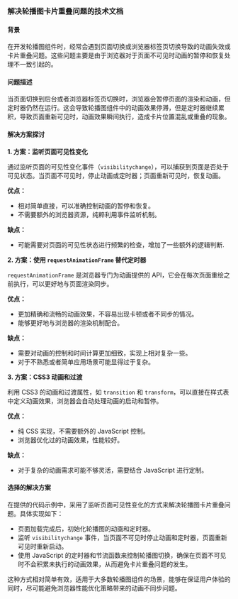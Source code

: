 ### 解决轮播图卡片重叠问题的技术文档

#### 背景

在开发轮播图组件时，经常会遇到页面切换或浏览器标签页切换导致的动画失效或卡片重叠问题。这些问题主要是由于浏览器对于页面不可见时动画的暂停和恢复处理不一致引起的。

#### 问题描述

当页面切换到后台或者浏览器标签页切换时，浏览器会暂停页面的渲染和动画，但定时器仍然在运行。这会导致轮播图组件中的动画效果停滞，但是定时器继续累积，导致页面重新可见时，动画效果瞬间执行，造成卡片位置混乱或重叠的现象。

#### 解决方案探讨

**1. 方案：监听页面可见性变化**

通过监听页面的可见性变化事件（`visibilitychange`），可以捕获到页面是否处于可见状态。当页面不可见时，停止动画或定时器；页面重新可见时，恢复动画。

**优点：**
- 相对简单直接，可以准确控制动画的暂停和恢复。
- 不需要额外的浏览器资源，纯粹利用事件监听机制。

**缺点：**
- 可能需要对页面的可见性状态进行频繁的检查，增加了一些额外的逻辑判断.

**2. 方案：使用 `requestAnimationFrame` 替代定时器**

`requestAnimationFrame` 是浏览器专门为动画提供的 API，它会在每次页面重绘之前执行，可以更好地与页面渲染同步。

**优点：**
- 更加精确和流畅的动画效果，不容易出现卡顿或者不同步的情况。
- 能够更好地与浏览器的渲染机制配合。

**缺点：**
- 需要对动画的控制和时间计算更加细致，实现上相对复杂一些。
- 对于不熟悉或者简单应用场景可能显得过于复杂。

**3. 方案：CSS3 动画和过渡**

利用 CSS3 的动画和过渡属性，如 `transition` 和 `transform`，可以直接在样式表中定义动画效果，浏览器会自动处理动画的启动和暂停。

**优点：**
- 纯 CSS 实现，不需要额外的 JavaScript 控制。
- 浏览器优化过的动画效果，性能较好。

**缺点：**
- 对于复杂的动画需求可能不够灵活，需要结合 JavaScript 进行定制。

#### 选择的解决方案

在提供的代码示例中，采用了监听页面可见性变化的方式来解决轮播图卡片重叠问题。具体实现如下：

- 页面加载完成后，初始化轮播图的动画和定时器。
- 监听 `visibilitychange` 事件，当页面不可见时停止动画和定时器，页面重新可见时重新启动。
- 使用 JavaScript 的定时器和节流函数来控制轮播图切换，确保在页面不可见时不会积累未执行的动画效果，从而避免卡片重叠问题的发生。

这种方式相对简单有效，适用于大多数轮播图组件的场景，能够在保证用户体验的同时，尽可能避免浏览器性能优化策略带来的动画不同步问题。
